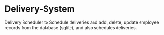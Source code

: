 # Delivery-System

Delivery Scheduler to Schedule deliveries and add, delete, update employee records from the database (sqlite), and also schedules deliveries.  
